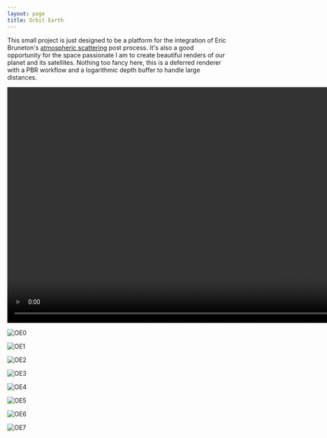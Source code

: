 ```yaml
---
layout: page
title: Orbit Earth
---
```


This small project is just designed to be a platform for the integration of Eric Bruneton's [atmospheric scattering](http://www-ljk.imag.fr/Publications/Basilic/com.lmc.publi.PUBLI_Article@11e7cdda2f7_f64b69/article.pdf) post process.
It's also a good opportunity for the space passionate I am to create beautiful renders of our planet and its satellites.
Nothing too fancy here, this is a deferred renderer with a PBR workflow and a logarithmic depth buffer to handle large distances.

<video width="960" height="540" controls autoplay>
  <source src="../video/OrbitEarth.mp4" type="video/mp4">
Your browser does not support the video tag.
</video>

![OE0](../img/OE0.jpg "OE0")

![OE1](../img/OE1.jpg "OE1")

![OE2](../img/OE2.jpg "OE2")

![OE3](../img/OE3.jpg "OE3")

![OE4](../img/OE4.jpg "OE4")

![OE5](../img/OE5.jpg "OE5")

![OE6](../img/OE6.jpg "OE6")

![OE7](../img/OE7.jpg "OE7")

